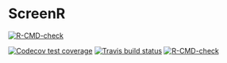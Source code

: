 # ScreenR
<!-- badges: start -->
[![R-CMD-check](https://github.com/EmanuelSoda/ScreenR/workflows/R-CMD-check/badge.svg)](https://github.com/EmanuelSoda/ScreenR/actions)
  
[![Codecov test coverage](https://codecov.io/gh/EmanuelSoda/ScreenR/branch/master/graph/badge.svg)](https://codecov.io/gh/EmanuelSoda/ScreenR?branch=master)
[![Travis build status](https://travis-ci.com/EmanuelSoda/ScreenR.svg?branch=master)](https://travis-ci.com/EmanuelSoda/ScreenR)
[![R-CMD-check](https://github.com/EmanuelSoda/ScreenR/workflows/R-CMD-check/badge.svg)](https://github.com/EmanuelSoda/ScreenR/actions)
<!-- badges: end -->

